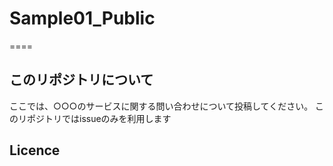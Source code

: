 # Sample01_Public
====
## このリポジトリについて
ここでは、○○○のサービスに関する問い合わせについて投稿してください。
このリポジトリではissueのみを利用します
## Licence
